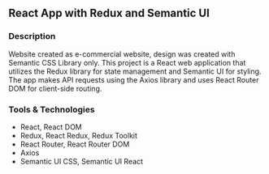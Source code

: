 ## React App with Redux and Semantic UI
### Description
Website created as e-commercial website, design was created with Semantic CSS Library only. This project is a React web application that utilizes the Redux library for state management and Semantic UI for styling. The app makes API requests using the Axios library and uses React Router DOM for client-side routing.

### Tools & Technologies
* React, React DOM
* Redux, React Redux, Redux Toolkit
* React Router, React Router DOM
* Axios
* Semantic UI CSS, Semantic UI React
